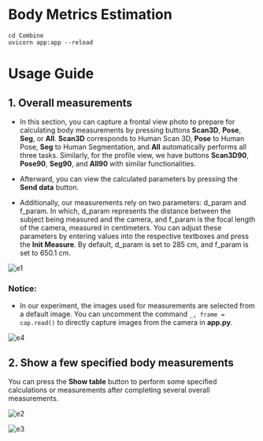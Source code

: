 # Body Metrics Estimation
```commandline
cd Combine
uvicorn app:app --reload
```


# Usage Guide
## 1. Overall measurements

- In this section, you can capture a frontal view photo to prepare for calculating body measurements by pressing buttons **Scan3D**, **Pose**, **Seg**, or **All**. **Scan3D** corresponds to Human Scan 3D, **Pose** to Human Pose, **Seg** to Human Segmentation, and **All** automatically performs all three tasks. Similarly, for the profile view, we have buttons **Scan3D90**, **Pose90**, **Seg90**, and **All90** with similar functionalities.

- Afterward, you can view the calculated parameters by pressing the **Send data** button.

- Additionally, our measurements rely on two parameters: d_param and f_param. In which, d_param represents the distance between the subject being measured and the camera, and f_param is the focal length of the camera, measured in centimeters. You can adjust these parameters by entering values into the respective textboxes and press the **Init Measure**. By default, d_param is set to 285 cm, and f_param is set to 650.1 cm.

![e1](https://github.com/duongngockhanh/height-measurement/assets/87640587/3f692405-8cf5-413f-9c9c-14dfd3d80062)

### Notice:
- In our experiment, the images used for measurements are selected from a default image. You can uncomment the command ```_, frame = cap.read()``` to directly capture images from the camera in **app.py**.

![e4](https://github.com/duongngockhanh/height-measurement/assets/87640587/f96778b8-f867-494e-9a4a-e47e93f9364b)

## 2. Show a few specified body measurements

You can press the **Show table** button to perform some specified calculations or measurements after completing several overall measurements.

![e2](https://github.com/duongngockhanh/height-measurement/assets/87640587/264a3e78-6254-4d5a-a6a0-e0907db43d18)

![e3](https://github.com/duongngockhanh/height-measurement/assets/87640587/f426c1db-1709-428e-8efe-76a0fcc7acce)

